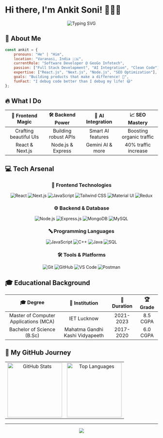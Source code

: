 # Hi there, I'm Ankit Soni! 👨‍💻✨

<div align="center">
  <img src="https://readme-typing-svg.herokuapp.com?font=Fira+Code&size=30&pause=1000&color=00D9FF&center=true&vCenter=true&width=600&lines=Full+Stack+Developer+%F0%9F%9A%80;React+%7C+Next.js+%7C+Node.js+Expert;AI+Integration+Enthusiast+%F0%9F%A4%96;Building+Scalable+Applications+%F0%9F%8C%9F;Always+Learning+%26+Growing+%F0%9F%93%88" alt="Typing SVG" />
</div>



## 🌟 About Me

```javascript
const ankit = {
    pronouns: "He" | "Him",
    location: "Varanasi, India 🇮🇳",
    currentRole: "Software Developer @ GeoGo Infotech",
    passion: ["Full Stack Development", "AI Integration", "Clean Code"],
    expertise: ["React.js", "Next.js", "Node.js", "SEO Optimization"],
    goals: "Building products that make a difference! 🎯",
    funFact: "I debug code better than I debug my life! 😄"
};
```
## 🔥 What I Do

<div align="center">

| 🎨 **Frontend Magic** | 🛠️ **Backend Power** | 🤖 **AI Integration** | 📈 **SEO Mastery** |
|:---:|:---:|:---:|:---:|
| Crafting beautiful UIs | Building robust APIs | Smart AI features | Boosting organic traffic |
| React & Next.js | Node.js & Express | Gemini AI & more | 40% traffic increase |

</div>

## 💻 Tech Arsenal

<div align="center">

### 🎨 Frontend Technologies
![React](https://img.shields.io/badge/-React-61DAFB?style=for-the-badge&logo=react&logoColor=black&labelColor=61DAFB)
![Next.js](https://img.shields.io/badge/-Next.js-000000?style=for-the-badge&logo=next.js&logoColor=white)
![JavaScript](https://img.shields.io/badge/-JavaScript-F7DF1E?style=for-the-badge&logo=javascript&logoColor=black)
![Tailwind CSS](https://img.shields.io/badge/-Tailwind_CSS-38B2AC?style=for-the-badge&logo=tailwind-css&logoColor=white)
![Material UI](https://img.shields.io/badge/-Material_UI-0081CB?style=for-the-badge&logo=material-ui&logoColor=white)
![Redux](https://img.shields.io/badge/-Redux-764ABC?style=for-the-badge&logo=redux&logoColor=white)

### ⚙️ Backend & Database
![Node.js](https://img.shields.io/badge/-Node.js-339933?style=for-the-badge&logo=node.js&logoColor=white)
![Express.js](https://img.shields.io/badge/-Express.js-000000?style=for-the-badge&logo=express&logoColor=white)
![MongoDB](https://img.shields.io/badge/-MongoDB-47A248?style=for-the-badge&logo=mongodb&logoColor=white)
![MySQL](https://img.shields.io/badge/-MySQL-4479A1?style=for-the-badge&logo=mysql&logoColor=white)

### 🔤 Programming Languages
![JavaScript](https://img.shields.io/badge/-JavaScript-F7DF1E?style=for-the-badge&logo=javascript&logoColor=black)
![C++](https://img.shields.io/badge/-C++-00599C?style=for-the-badge&logo=c%2B%2B&logoColor=white)
![Java](https://img.shields.io/badge/-Java-ED8B00?style=for-the-badge&logo=java&logoColor=white)
![SQL](https://img.shields.io/badge/-SQL-4479A1?style=for-the-badge&logo=mysql&logoColor=white)

### 🛠️ Tools & Platforms
![Git](https://img.shields.io/badge/-Git-F05032?style=for-the-badge&logo=git&logoColor=white)
![GitHub](https://img.shields.io/badge/-GitHub-181717?style=for-the-badge&logo=github&logoColor=white)
![VS Code](https://img.shields.io/badge/-VS_Code-007ACC?style=for-the-badge&logo=visual-studio-code&logoColor=white)
![Postman](https://img.shields.io/badge/-Postman-FF6C37?style=for-the-badge&logo=postman&logoColor=white)

</div>

## 🎓 Educational Background

<div align="center">

| 🎓 **Degree** | 🏫 **Institution** | 📅 **Duration** | 🏆 **Grade** |
|:---:|:---:|:---:|:---:|
| Master of Computer Applications (MCA) | IET Lucknow | 2021-2023 | 8.5 CGPA |
| Bachelor of Science (B.Sc) | Mahatma Gandhi Kashi Vidyapeeth | 2017-2020 |  6.0 CGPA |

</div>

## 🚀 My GitHub Journey

<table align="center">
  <tr>
    <td align="center" width="50%">
      <img src="https://github-readme-stats.vercel.app/api?username=AnkitSoni03&show_icons=true&hide_border=true&count_private=true&bg_color=0D1117&title_color=00D9FF&icon_color=00E7FF&text_color=FFFFFF" alt="GitHub Stats" height="180">
    </td>
    <td align="center" width="50%">
      <img src="https://github-readme-stats.vercel.app/api/top-langs/?username=AnkitSoni03&layout=donut&hide_border=true&bg_color=0D1117&title_color=00D9FF&text_color=FFFFFF" alt="Top Languages" height="180">
    </td>
  </tr>
</table>



---

</div>

<div align="center">
  <img src="https://capsule-render.vercel.app/api?type=waving&color=gradient&customColorList=6,11,20&height=150&section=footer&text=Happy%20Coding!&fontSize=50&fontColor=ffffff&animation=twinkling" />
</div>
